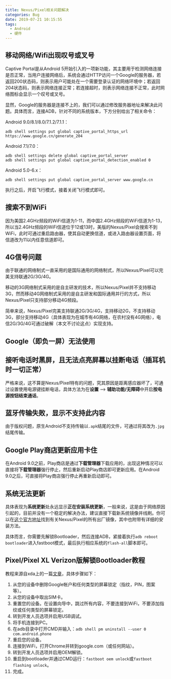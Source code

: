 ```yaml
---
title: Nexus/Pixel相关问题解决
categories: Bug
date: 2019-07-21 10:15:55
tags:
  - Android
  - 硬件
---
```


## 移动网络/Wifi出现叹号或叉号
Captive Portal是从Android 5开始引入的一项新功能，其主要用于检测网络连接是否正常，当用户连接网络后，系统会通过HTTP访问一个Google的服务器，若返回200状态码，则表示用户可能处在一个需要登录认证的网络环境中；若返回204状态码，则表示网络连接正常；若连接超时，则表示网络连接不正常，此时网络图标会显示一个叹号或叉号。

显然，Google的服务器是连接不上的，我们可以通过修改服务器地址来解决此问题。具体而言，连接ADB，针对不同的系统版本，下方分别给出了相关命令：

Android 9.0/8.1/8.0/7.1.2/7.1.1：
```
adb shell settings put global captive_portal_https_url https://www.google.cn/generate_204
```
Android 7.1/7.0：
```
adb shell settings delete global captive_portal_server  
adb shell settings put global captive_portal_detection_enabled 0
```
Android 5.0-6.x：
```
adb shell settings put global captive_portal_server www.google.cn
```
执行之后，开启飞行模式，接着关闭飞行模式即可。
<!--more-->
## 搜索不到WiFi
因为美国2.4GHz频段的WiFi信道为1-11，而中国2.4GHz频段的WiFi信道为1-13，所以当2.4GHz频段的WiFi信道位于12或13时，美版的Nexus/Pixel会搜索不到WiFi，此时可通过重启路由器，使其自动更换信道，或进入路由器设置页面，将信道改为11以内任意信道即可。

## 4G信号问题
由于联通的网络制式一直采用的是国际通用的网络制式，所以Nexus/Pixel可以完美支持联通2G/3G/4G。

移动的3G网络制式采用的是自主研发的技术，所以Nexus/Pixel并不支持移动3G，然而移动4G网络制式采用的是自主研发和国际通用并行的方式，所以Nexus/Pixel只支持部分移动4G频段。

简单来说，Nexus/Pixel完美支持联通2G/3G/4G，支持移动2G，不支持移动3G，部分支持移动4G（具体表现为在城市有4G网络，在农村没有4G网络），电信2G/3G/4G可通过破解（本文不讨论这点）实现支持。

## Google（即负一屏）无法使用

## 接听电话时黑屏，且无法点亮屏幕以挂断电话（插耳机时一切正常）
严格来说，这不算是Nexus/Pixel特有的问题，究其原因是距离感应器坏了，可通过设置使用电源键挂断电话，具体方法为在**设置** —> **辅助功能/无障碍**中开启**按电源按钮结束通话**。

## 蓝牙传输失败，显示不支持此内容
由于版权问题，原生Android不支持传输以`.apk`结尾的文件，可通过将其改为`.jpg`结尾传输。

## Google Play商店更新应用卡住
在Android 9.0之前，Play商店是通过**下载管理器**下载应用的，出现这种情况可以直接将**下载管理器**强行停止，然后重新启动Play商店即可更新应用。在Android 9.0之后，可直接将Play商店强行停止再重新启动即可。

## 系统无法更新
具体表现为**系统更新**处永远显示**正在安装系统更新**，一般来说，这是由于网络原因引起的，目前并没有一个稳定的解决办法，建议直接下载新系统镜像并线刷。你可以在[这个官方地址](https://developers.google.cn/android/images)找到有关Nexus/Pixel的所有出厂镜像，其中也附带有详细的安装方法。

具体而言，你需要先解锁Bootloader，然后连接ADB，紧接着执行`adb reboot bootloader`进入fastboot模式，最后执行相应系统的`flash-all`脚本即可。

## Pixel/Pixel XL Verizon版解锁Bootloader教程
教程来源自xda上的一篇[文章](https://www.xda-developers.com/unlock-bootloader-verizon-google-pixel-xl/)，具体步骤如下：
1. 从您的设备中删除Google帐户和任何类型的屏幕锁定（指纹，PIN，图案等）。
2. 从您的设备中取出SIM卡。
3. 重置您的设备。在设置向导中，跳过所有内容，不要连接到WiFi，不要添加指纹或任何类型的屏幕锁定。
4. 转到开发人员选项并启用USB调试。
5. 将手机连接到PC。
6. 在adb目录中打开CMD并输入：`adb shell pm uninstall --user 0 com.android.phone`
7. 重启您的设备。
8. 连接到WiFi，打开Chrome并转到google.com（或任何网站）。
9. 转到开发人员选项并启用OEM解锁。
10. 重启到bootloader并通过CMD运行：`fastboot oem unlock`或`fastboot flashing unlock`。
11. 完成。
